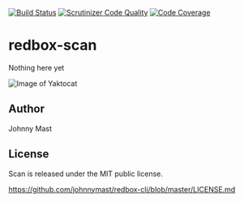[![Build Status](https://travis-ci.org/johnnymast/redbox-scan.svg?branch=master)](https://travis-ci.org/johnnymast/redbox-scan) [![Scrutinizer Code Quality](https://scrutinizer-ci.com/g/johnnymast/redbox-scan/badges/quality-score.png?b=master)](https://scrutinizer-ci.com/g/johnnymast/redbox-scan/?branch=master) [![Code Coverage](https://scrutinizer-ci.com/g/johnnymast/redbox-scan/badges/coverage.png?b=master)](https://scrutinizer-ci.com/g/johnnymast/redbox-scan/?branch=master)

# redbox-scan
Nothing here yet

![Image of Yaktocat](https://octodex.github.com/images/yaktocat.png)

## Author

Johnny Mast

## License

Scan is released under the MIT public license.

<https://github.com/johnnymast/redbox-cli/blob/master/LICENSE.md>
 